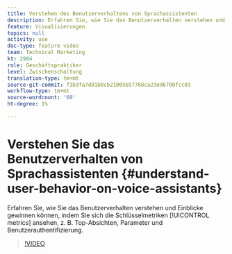 ```yaml
---
title: Verstehen des Benutzerverhaltens von Sprachassistenten
description: Erfahren Sie, wie Sie das Benutzerverhalten verstehen und Einblicke gewinnen können, indem Sie sich Schlüsselmetriken wie Top-Intentionen, Parameter und Benutzerauthentifizierung ansehen.
feature: Visualisierungen
topics: null
activity: use
doc-type: feature video
team: Technical Marketing
kt: 2904
role: Geschäftspraktiker
level: Zwischenschaltung
translation-type: tm+mt
source-git-commit: f3b3fa7d91b0cb21005b57768ca23ed6700fcc03
workflow-type: tm+mt
source-wordcount: '60'
ht-degree: 1%

---
```



# Verstehen Sie das Benutzerverhalten von Sprachassistenten {#understand-user-behavior-on-voice-assistants}

Erfahren Sie, wie Sie das Benutzerverhalten verstehen und Einblicke gewinnen können, indem Sie sich die Schlüsselmetriken [!UICONTROL metrics] ansehen, z. B. Top-Absichten, Parameter und Benutzerauthentifizierung.

>[!VIDEO](https://video.tv.adobe.com/v/27227/?quality=9)
